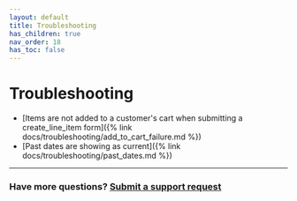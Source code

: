 ```yaml
---
layout: default
title: Troubleshooting
has_children: true
nav_order: 18
has_toc: false
---
```


# Troubleshooting

- [Items are not added to a customer's cart when submitting a create_line_item form]({% link docs/troubleshooting/add_to_cart_failure.md %})
- [Past dates are showing as current]({% link docs/troubleshooting/past_dates.md %})

* * *

### Have more questions? [Submit a support request](https://support.easol.com/hc/en-gb/requests/new)